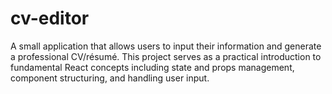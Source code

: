 # cv-editor

A small application that allows users to input their information and generate a professional CV/résumé. This project serves as a practical introduction to fundamental React concepts including state and props management, component structuring, and handling user input.
